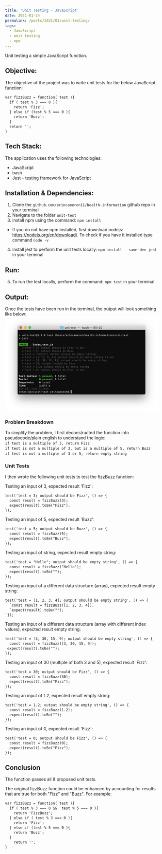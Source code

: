 ```yaml
---
title: 'Unit Testing - JavaScript'
date: 2021-01-24
permalink: /posts/2021/01/unit-testing/
tags:
  - JavaScript
  - unit testing
  - npm
---
```


Unit testing a simple JavaScript function.

## Objective:
The objective of the project was to write unit tests for the below JavaScript function: 

```
var fizzBuzz = function( test ){
  if ( test % 3 === 0 ){
    return 'Fizz';
  } else if (test % 5 === 0 ){
    return 'Buzz';
  }
  return '';
}
```


## Tech Stack:
The application uses the following technologies:
* JavaScript
* bash
* Jest - testing framework for JavaScript


## Installation & Dependencies:
1. Clone the `github.com/erincameron11/health-information` github repo in your terminal
2. Navigate to the folder `unit-test`
3. Install npm using the command: `npm install`
  * If you do not have npm installed, first download nodejs: https://nodejs.org/en/download/. To check if you have it installed type command `node -v`
4. Install jest to perform the unit tests locally: `npm install --save-dev jest` in your terminal


## Run:
5. To run the test locally, perform the command: `npm test` in your terminal


## Output:
Once the tests have been run in the terminal, the output will look something like below:
![Unit Test Results](https://raw.githubusercontent.com/erincameron11/erincameron11.github.io/master/images/unit-test.png)

### Problem Breakdown
To simplify the problem, I first deconstructed the function into pseudocode/plain english to understand the logic:   
`if test is a multiple of 3, return Fizz`   
`if test is not a multiple of 3, but is a multiple of 5, return Buzz`   
`if test is not a multiple of 3 or 5, return empty string`   

### Unit Tests
I then wrote the following unit tests to test the fizzBuzz function:


Testing an input of 3, expected result 'Fizz':
```
test('test = 3; output should be Fizz', () => {
  const result = fizzBuzz(3);
  expect(result).toBe("Fizz");
});
```


Testing an input of 5, expected result 'Buzz': 
```
test('test = 5; output should be Buzz', () => {
  const result = fizzBuzz(5);
  expect(result).toBe("Buzz");
});
```


Testing an input of string, expected result empty string:
```
test('test = "Hello"; output should be empty string', () => {
  const result = fizzBuzz("Hello");
  expect(result).toBe("");
});
```  


Testing an input of a different data structure (array), expected result empty string:
```
test('test = [1, 2, 3, 4]; output should be empty string', () => {
  `const result = fizzBuzz([1, 2, 3, 4]);
  `expect(result).toBe("");
`});
```


Testing an input of a different data structure (array with different index values), expected result empty string:
```
test('test = [3, 30, 15, 9]; output should be empty string', () => {
  const result = fizzBuzz([3, 30, 15, 9]);
 expect(result).toBe("");
});
```


Testing an input of 30 (multiple of both 3 and 5), expected result 'Fizz':
```
test('test = 30; output should be Fizz', () => {
  const result = fizzBuzz(30);
  expect(result).toBe("Fizz");
});
```


Testing an input of 1.2, expected result empty string:
```
test('test = 1.2; output should be empty string', () => {
  const result = fizzBuzz(1.2);
  expect(result).toBe("");
});
```


Testing an input of 0, expected result 'Fizz':
```
test('test = 0; output should be Fizz', () => {
  const result = fizzBuzz(0);
  expect(result).toBe("Fizz");
});
```


## Conclusion
The function passes all 8 proposed unit tests.

The original fizzBuzz function could be enhanced by accounting for results that are true for both "Fizz" and "Buzz". For example:

```
var fizzBuzz = function( test ){
  if ( test % 3 === 0 &&  test % 5 === 0 ){
    return 'FizzBuzz';
  } else if ( test % 3 === 0 ){
    return 'Fizz';
  } else if (test % 5 === 0 ){
    return 'Buzz';
  }
    return '';
}
```